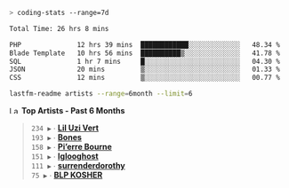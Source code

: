 ```zsh
> coding-stats --range=7d
```

<!--START_SECTION:waka-->

```txt
Total Time: 26 hrs 8 mins

PHP              12 hrs 39 mins  ████████████░░░░░░░░░░░░░   48.34 %
Blade Template   10 hrs 56 mins  ██████████▒░░░░░░░░░░░░░░   41.78 %
SQL              1 hr 7 mins     █░░░░░░░░░░░░░░░░░░░░░░░░   04.30 %
JSON             20 mins         ▒░░░░░░░░░░░░░░░░░░░░░░░░   01.33 %
CSS              12 mins         ▒░░░░░░░░░░░░░░░░░░░░░░░░   00.77 %
```

<!--END_SECTION:waka-->

```zsh
lastfm-readme artists --range=6month --limit=6
```

<!--START_LASTFM_ARTISTS:{"period": "6month", "rows": 6}-->
<a href="https://last.fm" target="_blank"><img src="https://user-images.githubusercontent.com/17434202/215290617-e793598d-d7c9-428f-9975-156db1ba89cc.svg" alt="Last.fm Logo" width="18" height="13"/></a> **Top Artists - Past 6 Months**

> `234 ▶️` ∙ **[Lil Uzi Vert](https://www.last.fm/music/Lil+Uzi+Vert)**<br/>
> `193 ▶️` ∙ **[Bones](https://www.last.fm/music/Bones)**<br/>
> `158 ▶️` ∙ **[Pi’erre Bourne](https://www.last.fm/music/Pi%E2%80%99erre+Bourne)**<br/>
> `151 ▶️` ∙ **[Iglooghost](https://www.last.fm/music/Iglooghost)**<br/>
> `111 ▶️` ∙ **[surrenderdorothy](https://www.last.fm/music/surrenderdorothy)**<br/>
> `75 ▶️` ∙ **[BLP KOSHER](https://www.last.fm/music/BLP+KOSHER)**<br/>
<!--END_LASTFM_ARTISTS-->
